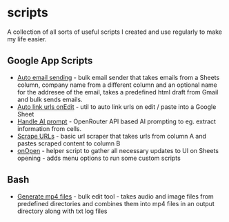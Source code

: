 # scripts
A collection of all sorts of useful scripts I created and use regularly to make my life easier.

## Google App Scripts
* [Auto email sending](https://github.com/durbaezgomez/scripts/blob/main/Google%20App%20Scripts/auto-emails-sending.gs) - bulk email sender that takes emails from a Sheets column, company name from a different column and an optional name for the addresee of the email, takes a predefined html draft from Gmail and bulk sends emails.
* [Auto link urls onEdit](https://github.com/durbaezgomez/scripts/blob/main/Google%20App%20Scripts/auto-link-urls-on-edit.gs) - util to auto link urls on edit / paste into a Google Sheet
* [Handle AI prompt](https://github.com/durbaezgomez/scripts/blob/main/Google%20App%20Scripts/handleAIprompt.gs) - OpenRouter API based AI prompting to eg. extract information from cells.
* [Scrape URLs](https://github.com/durbaezgomez/scripts/blob/main/Google%20App%20Scripts/scrapeHTMLFromURLs.gs) - basic url scraper that takes urls from column A and pastes scraped content to column B
* [onOpen](https://github.com/durbaezgomez/scripts/blob/main/Google%20App%20Scripts/onOpen.gs) - helper script to gather all necessary updates to UI on Sheets opening - adds menu options to run some custom scripts

## Bash
* [Generate mp4 files](https://github.com/durbaezgomez/scripts/blob/main/generate-mp4-files.sh) - bulk edit tool - takes audio and image files from predefined directories and combines them into mp4 files in an output directory along with txt log files
